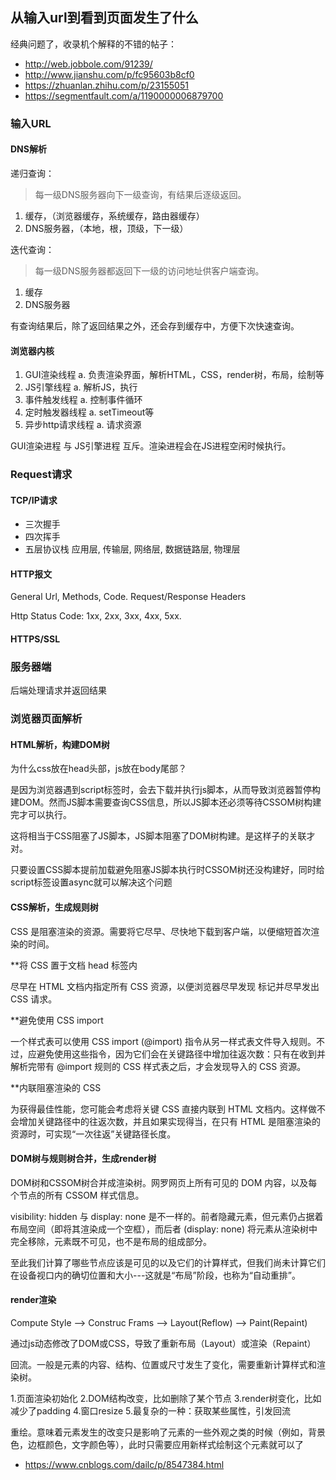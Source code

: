 ## 从输入url到看到页面发生了什么

经典问题了，收录机个解释的不错的帖子：

- http://web.jobbole.com/91239/
- http://www.jianshu.com/p/fc95603b8cf0
- https://zhuanlan.zhihu.com/p/23155051
- https://segmentfault.com/a/1190000006879700

### 输入URL

#### DNS解析

递归查询：

> 每一级DNS服务器向下一级查询，有结果后逐级返回。

1. 缓存，（浏览器缓存，系统缓存，路由器缓存）
2. DNS服务器，（本地，根，顶级，下一级）

迭代查询：

> 每一级DNS服务器都返回下一级的访问地址供客户端查询。

1. 缓存
2. DNS服务器

有查询结果后，除了返回结果之外，还会存到缓存中，方便下次快速查询。

#### 浏览器内核

1. GUI渲染线程
  a. 负责渲染界面，解析HTML，CSS，render树，布局，绘制等
2. JS引擎线程
  a. 解析JS，执行
3. 事件触发线程
  a. 控制事件循环
4. 定时触发器线程
  a. setTimeout等
5. 异步http请求线程
  a. 请求资源

GUI渲染进程 与 JS引擎进程 互斥。渲染进程会在JS进程空闲时候执行。

### Request请求

#### TCP/IP请求

- 三次握手
- 四次挥手
- 五层协议栈
应用层, 传输层, 网络层, 数据链路层, 物理层

#### HTTP报文

General
Url, Methods, Code.
Request/Response Headers

Http Status Code:
1xx, 2xx, 3xx, 4xx, 5xx.

#### HTTPS/SSL

### 服务器端

后端处理请求并返回结果

### 浏览器页面解析

#### HTML解析，构建DOM树

为什么css放在head头部，js放在body尾部？

是因为浏览器遇到script标签时，会去下载并执行js脚本，从而导致浏览器暂停构建DOM。然而JS脚本需要查询CSS信息，所以JS脚本还必须等待CSSOM树构建完才可以执行。

这将相当于CSS阻塞了JS脚本，JS脚本阻塞了DOM树构建。是这样子的关联才对。

只要设置CSS脚本提前加载避免阻塞JS脚本执行时CSSOM树还没构建好，同时给script标签设置async就可以解决这个问题

#### CSS解析，生成规则树

CSS 是阻塞渲染的资源。需要将它尽早、尽快地下载到客户端，以便缩短首次渲染的时间。

**将 CSS 置于文档 head 标签内

尽早在 HTML 文档内指定所有 CSS 资源，以便浏览器尽早发现 <link> 标记并尽早发出 CSS 请求。

**避免使用 CSS import

一个样式表可以使用 CSS import (@import) 指令从另一样式表文件导入规则。不过，应避免使用这些指令，因为它们会在关键路径中增加往返次数：只有在收到并解析完带有 @import 规则的 CSS 样式表之后，才会发现导入的 CSS 资源。

**内联阻塞渲染的 CSS

为获得最佳性能，您可能会考虑将关键 CSS 直接内联到 HTML 文档内。这样做不会增加关键路径中的往返次数，并且如果实现得当，在只有 HTML 是阻塞渲染的资源时，可实现“一次往返”关键路径长度。

#### DOM树与规则树合并，生成render树

DOM树和CSSOM树合并成渲染树。网罗网页上所有可见的 DOM 内容，以及每个节点的所有 CSSOM 样式信息。

visibility: hidden 与 display: none 是不一样的。前者隐藏元素，但元素仍占据着布局空间（即将其渲染成一个空框），而后者 (display: none) 将元素从渲染树中完全移除，元素既不可见，也不是布局的组成部分。

至此我们计算了哪些节点应该是可见的以及它们的计算样式，但我们尚未计算它们在设备视口内的确切位置和大小---这就是“布局”阶段，也称为“自动重排”。

#### render渲染

Compute Style --> Construc Frams --> Layout(Reflow) --> Paint(Repaint)

通过js动态修改了DOM或CSS，导致了重新布局（Layout）或渲染（Repaint）

回流。一般是元素的内容、结构、位置或尺寸发生了变化，需要重新计算样式和渲染树。

1.页面渲染初始化
2.DOM结构改变，比如删除了某个节点
3.render树变化，比如减少了padding
4.窗口resize
5.最复杂的一种：获取某些属性，引发回流

重绘。意味着元素发生的改变只是影响了元素的一些外观之类的时候（例如，背景色，边框颜色，文字颜色等），此时只需要应用新样式绘制这个元素就可以了

- https://www.cnblogs.com/dailc/p/8547384.html
